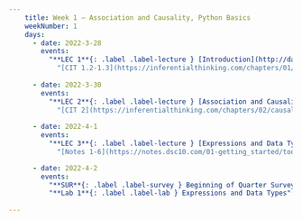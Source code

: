 ```yaml
---
    title: Week 1 – Association and Causality, Python Basics
    weekNumber: 1
    days:
      - date: 2022-3-28
        events:
          "**LEC 1**{: .label .label-lecture } [Introduction](http://datahub.ucsd.edu/user-redirect/git-sync?repo=https://github.com/dsc-courses/dsc10-2022-sp&subPath=lectures/lec01/lecture01.ipynb) ":
            "[CIT 1.2-1.3](https://inferentialthinking.com/chapters/01/2/why-data-science.html)"
                
      - date: 2022-3-30
        events:
          "**LEC 2**{: .label .label-lecture } [Association and Causality](http://datahub.ucsd.edu/user-redirect/git-sync?repo=https://github.com/dsc-courses/dsc10-2022-sp&subPath=lectures/lec02/lecture02.ipynb) ":
            "[CIT 2](https://inferentialthinking.com/chapters/02/causality-and-experiments.html)"
                
      - date: 2022-4-1
        events:
          "**LEC 3**{: .label .label-lecture } [Expressions and Data Types](http://datahub.ucsd.edu/user-redirect/git-sync?repo=https://github.com/dsc-courses/dsc10-2022-sp&subPath=lectures/lec03/lecture03.ipynb) ":
            "[Notes 1-6](https://notes.dsc10.com/01-getting_started/tools.html)"

      - date: 2022-4-2
        events:
          "**SUR**{: .label .label-survey } Beginning of Quarter Survey":         
          "**Lab 1**{: .label .label-lab } Expressions and Data Types":
       
---
```

